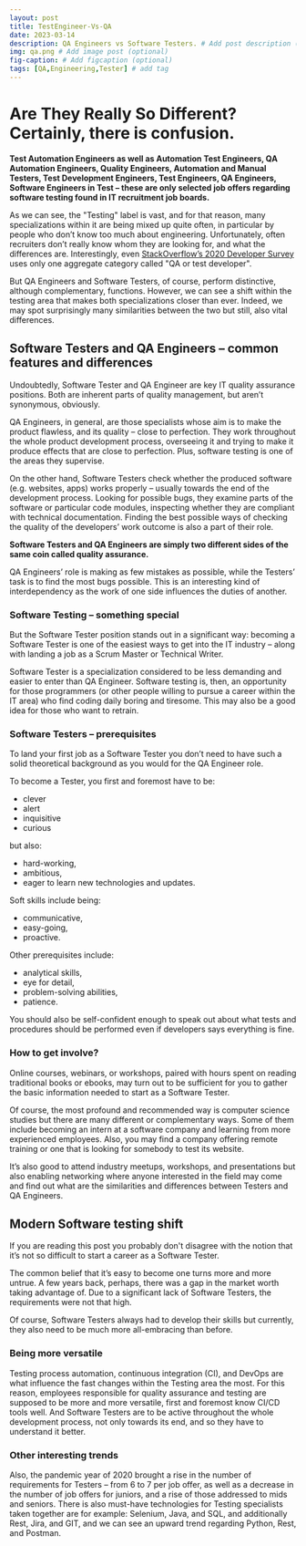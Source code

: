 ```yaml
---
layout: post
title: TestEngineer-Vs-QA
date: 2023-03-14
description: QA Engineers vs Software Testers. # Add post description (optional)
img: qa.png # Add image post (optional)
fig-caption: # Add figcaption (optional)
tags: [QA,Engineering,Tester] # add tag
---
```


# Are They Really So Different? Certainly, there is confusion.

**Test Automation Engineers as well as Automation Test Engineers, QA Automation Engineers, Quality Engineers, Automation and Manual Testers, Test Development Engineers, Test Engineers, QA Engineers, Software Engineers in Test – these are only selected job offers regarding software testing found in IT recruitment job boards.**

As we can see, the "Testing" label is vast, and for that reason, many specializations within it are being mixed up quite often, in particular by people who don’t know too much about engineering. Unfortunately, often recruiters don’t really know whom they are looking for, and what the differences are. Interestingly, even [StackOverflow’s 2020 Developer Survey](https://insights.stackoverflow.com/survey/2020#technology-most-loved-dreaded-and-wanted-other-frameworks-libraries-and-tools-dreaded3) uses only one aggregate category called "QA or test developer".

But QA Engineers and Software Testers, of course, perform distinctive, although complementary, functions. However, we can see a shift within the testing area that makes both specializations closer than ever. Indeed, we may spot surprisingly many similarities between the two but still, also vital differences.

## Software Testers and QA Engineers – common features and differences

Undoubtedly, Software Tester and QA Engineer are key IT quality assurance positions. Both are inherent parts of quality management, but aren’t synonymous, obviously.

QA Engineers, in general, are those specialists whose aim is to make the product flawless, and its quality – close to perfection. They work throughout the whole product development process, overseeing it and trying to make it produce effects that are close to perfection. Plus, software testing is one of the areas they supervise.

On the other hand, Software Testers check whether the produced software (e.g. websites, apps) works properly – usually towards the end of the development process. Looking for possible bugs, they examine parts of the software or particular code modules, inspecting whether they are compliant with technical documentation. Finding the best possible ways of checking the quality of the developers’ work outcome is also a part of their role.

**Software Testers and QA Engineers are simply two different sides of the same coin called quality assurance.**

QA Engineers’ role is making as few mistakes as possible, while the Testers’ task is to find the most bugs possible. This is an interesting kind of interdependency as the work of one side influences the duties of another.

### Software Testing – something special

But the Software Tester position stands out in a significant way: becoming a Software Tester is one of the easiest ways to get into the IT industry – along with landing a job as a Scrum Master or Technical Writer.

Software Tester is a specialization considered to be less demanding and easier to enter than QA Engineer. Software testing is, then, an opportunity for those programmers (or other people willing to pursue a career within the IT area) who find coding daily boring and tiresome. This may also be a good idea for those who want to retrain.

### Software Testers – prerequisites

To land your first job as a Software Tester you don’t need to have such a solid theoretical background as you would for the QA Engineer role.

To become a Tester, you first and foremost have to be:

- clever
- alert
- inquisitive
- curious

but also:

- hard-working,
- ambitious,
- eager to learn new technologies and updates.

Soft skills include being:

- communicative,
- easy-going,
- proactive.

Other prerequisites include:

- analytical skills,
- eye for detail,
- problem-solving abilities,
- patience.

You should also be self-confident enough to speak out about what tests and procedures should be performed even if developers says everything is fine.

### How to get involve?

Online courses, webinars, or workshops, paired with hours spent on reading traditional books or ebooks, may turn out to be sufficient for you to gather the basic information needed to start as a Software Tester.

Of course, the most profound and recommended way is computer science studies but there are many different or complementary ways. Some of them include becoming an intern at a software company and learning from more experienced employees. Also, you may find a company offering remote training or one that is looking for somebody to test its website.

It’s also good to attend industry meetups, workshops, and presentations but also enabling networking where anyone interested in the field may come and find out what are the similarities and differences between Testers and QA Engineers.

## Modern Software testing shift

If you are reading this post you probably don't disagree with the notion that it’s not so difficult to start a career as a Software Tester.

The common belief that it’s easy to become one turns more and more untrue. A few years back, perhaps, there was a gap in the market worth taking advantage of. Due to a significant lack of Software Testers, the requirements were not that high.

Of course, Software Testers always had to develop their skills but currently, they also need to be much more all-embracing than before.

### Being more versatile

Testing process automation, continuous integration (CI), and DevOps are what influence the fast changes within the Testing area the most. For this reason, employees responsible for quality assurance and testing are supposed to be more and more versatile, first and foremost know CI/CD tools well. And Software Testers are to be active throughout the whole development process, not only towards its end, and so they have to understand it better.

### Other interesting trends

Also, the pandemic year of 2020 brought a rise in the number of requirements for Testers – from 6 to 7 per job offer, as well as a decrease in the number of job offers for juniors, and a rise of those addressed to mids and seniors. There is also must-have technologies for Testing specialists taken together are for example: Selenium, Java, and SQL, and additionally Rest, Jira, and GIT, and we can see an upward trend regarding Python, Rest, and Postman.